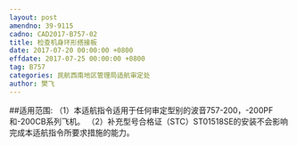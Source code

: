 ```yaml
---
layout: post
amendno: 39-9115
cadno: CAD2017-B757-02
title: 检查机身环形搭接板
date: 2017-07-20 00:00:00 +0800
effdate: 2017-07-25 00:00:00 +0800
tag: B757
categories: 民航西南地区管理局适航审定处
author: 樊飞
---
```


##适用范围:
（1）本适航指令适用于任何审定型别的波音757-200，-200PF和-200CB系列飞机。
（2）补充型号合格证（STC）ST01518SE的安装不会影响完成本适航指令所要求措施的能力。

